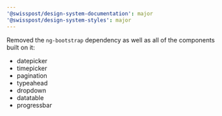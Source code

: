 ```yaml
---
'@swisspost/design-system-documentation': major
'@swisspost/design-system-styles': major
---
```


Removed the `ng-bootstrap` dependency as well as all of the components built on it:

- datepicker
- timepicker
- pagination
- typeahead
- dropdown
- datatable
- progressbar
